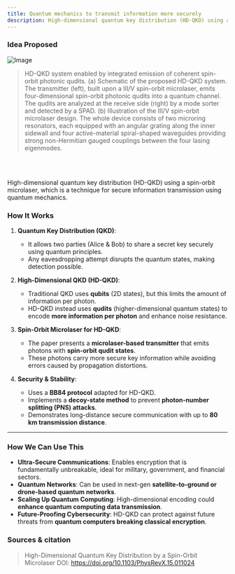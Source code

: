 ```yaml
---
title: Quantum mechanics to transmit information more securely 
description: High-dimensional quantum key distribution (HD-QKD) using a spin-orbit microlaser, which is a technique for secure information transmission using quantum mechanics.
---
```


### Idea Proposed

![Image](https://github.com/user-attachments/assets/fff7a19e-e08f-4444-ba9e-d33c2a27156a)

> HD-QKD system enabled by integrated emission of coherent spin-orbit photonic qudits. (a) Schematic of the proposed HD-QKD system. The transmitter (left), built upon a III/V spin-orbit microlaser, emits four-dimensional spin-orbit photonic qudits into a quantum channel. The qudits are analyzed at the receive side (right) by a mode sorter and detected by a SPAD. (b) Illustration of the III/V spin-orbit microlaser design. The whole device consists of two microring resonators, each equipped with an angular grating along the inner sidewall and four active-material spiral-shaped waveguides providing strong non-Hermitian gauged couplings between the four lasing eigenmodes.

<br>
<br>

High-dimensional quantum key distribution (HD-QKD) using a spin-orbit microlaser, which is a technique for secure information transmission using quantum mechanics.

### **How It Works**
1. **Quantum Key Distribution (QKD)**:
   - It allows two parties (Alice & Bob) to share a secret key securely using quantum principles.
   - Any eavesdropping attempt disrupts the quantum states, making detection possible.

2. **High-Dimensional QKD (HD-QKD)**:
   - Traditional QKD uses **qubits** (2D states), but this limits the amount of information per photon.
   - HD-QKD instead uses **qudits** (higher-dimensional quantum states) to encode **more information per photon** and enhance noise resistance.

3. **Spin-Orbit Microlaser for HD-QKD**:
   - The paper presents a **microlaser-based transmitter** that emits photons with **spin-orbit qudit states**.
   - These photons carry more secure key information while avoiding errors caused by propagation distortions.

4. **Security & Stability**:
   - Uses a **BB84 protocol** adapted for HD-QKD.
   - Implements a **decoy-state method** to prevent **photon-number splitting (PNS) attacks**.
   - Demonstrates long-distance secure communication with up to **80 km transmission distance**.

---

### **How We Can Use This**
- **Ultra-Secure Communications**: Enables encryption that is fundamentally unbreakable, ideal for military, government, and financial sectors.
- **Quantum Networks**: Can be used in next-gen **satellite-to-ground or drone-based quantum networks**.
- **Scaling Up Quantum Computing**: High-dimensional encoding could **enhance quantum computing data transmission**.
- **Future-Proofing Cybersecurity**: HD-QKD can protect against future threats from **quantum computers breaking classical encryption**.


### Sources & citation

> High-Dimensional Quantum Key Distribution by a Spin-Orbit Microlaser DOI: https://doi.org/10.1103/PhysRevX.15.011024
